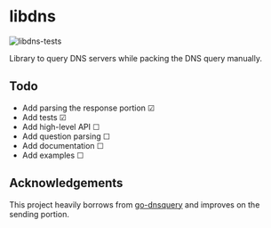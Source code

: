 # libdns

![libdns-tests](https://github.com/4thel00z/libdns/workflows/Test/badge.svg)


Library to query DNS servers while packing the DNS query manually.

## Todo

* Add parsing the response portion ☑
* Add tests ☑
* Add high-level API ☐
* Add question parsing ☐
* Add documentation ☐
* Add examples ☐

## Acknowledgements

This project heavily borrows from [go-dnsquery](https://github.com/vishen/go-dnsquery/) and improves
on the sending portion.

